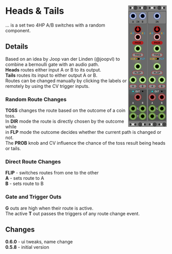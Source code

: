 # Heads & Tails <img align="right" src="images/tails_100.png"> <img align="right" src="images/heads_100.png">
... is a set two 4HP A/B switches with a random component.

## Details
Based on an idea by Joop van der Linden (@joopvl) to combine a bernoulli gate with an audio path.  
__Heads__ routes either input A or B to its output.  
__Tails__ routes its input to either output A or B.  
Routes can be changed manually by clicking the labels or remotely by using the CV trigger inputs.

### Random Route Changes
__TOSS__ changes the route based on the outcome of a coin toss.  
In __DIR__ mode the route is directly chosen by the outcome while  
in __FLP__ mode the outcome decides whether the current path is changed or not.  
The __PROB__ knob and CV influence the chance of the toss result being heads or tails.  

### Direct Route Changes  
__FLIP__ - switches routes from one to the other  
__A__ - sets route to A  
__B__ - sets route to B  

### Gate and Trigger Outs  
__G__ outs are high when their route is active.  
The active __T__ out passes the triggers of any route change event.  

## Changes  
__0.6.0__ - ui tweaks, name change  
__0.5.8__ - initial version  

